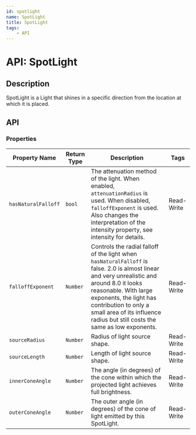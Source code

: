 ```yaml
---
id: spotlight
name: SpotLight
title: SpotLight
tags:
    - API
---
```


# API: SpotLight

## Description

SpotLight is a Light that shines in a specific direction from the location at which it is placed.

## API

### Properties

| Property Name | Return Type | Description | Tags |
| -------- | ----------- | ----------- | ---- |
| `hasNaturalFalloff` | `bool` | The attenuation method of the light. When enabled, `attenuationRadius` is used. When disabled, `falloffExponent` is used. Also changes the interpretation of the intensity property, see intensity for details. | Read-Write |
| `falloffExponent` | `Number` | Controls the radial falloff of the light when `hasNaturalFalloff` is false. 2.0 is almost linear and very unrealistic and around 8.0 it looks reasonable. With large exponents, the light has contribution to only a small area of its influence radius but still costs the same as low exponents. | Read-Write |
| `sourceRadius` | `Number` | Radius of light source shape. | Read-Write |
| `sourceLength` | `Number` | Length of light source shape. | Read-Write |
| `innerConeAngle` | `Number` | The angle (in degrees) of the cone within which the projected light achieves full brightness. | Read-Write |
| `outerConeAngle` | `Number` | The outer angle (in degrees) of the cone of light emitted by this SpotLight. | Read-Write |
